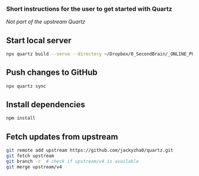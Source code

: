 ### Short instructions for the user to get started with Quartz
*Not part of the upstream Quartz*

## Start local server
```sh
npx quartz build --serve --directory ~/Dropbox/0_SecondBrain/_ONLINE_PUBLISHED
```

## Push changes to GitHub
```sh
npx quartz sync
```

## Install dependencies
```sh
npm install
```

## Fetch updates from upstream
```sh
git remote add upstream https://github.com/jackyzha0/quartz.git
git fetch upstream
git branch -r  # check if upstream/v4 is available
git merge upstream/v4
```

